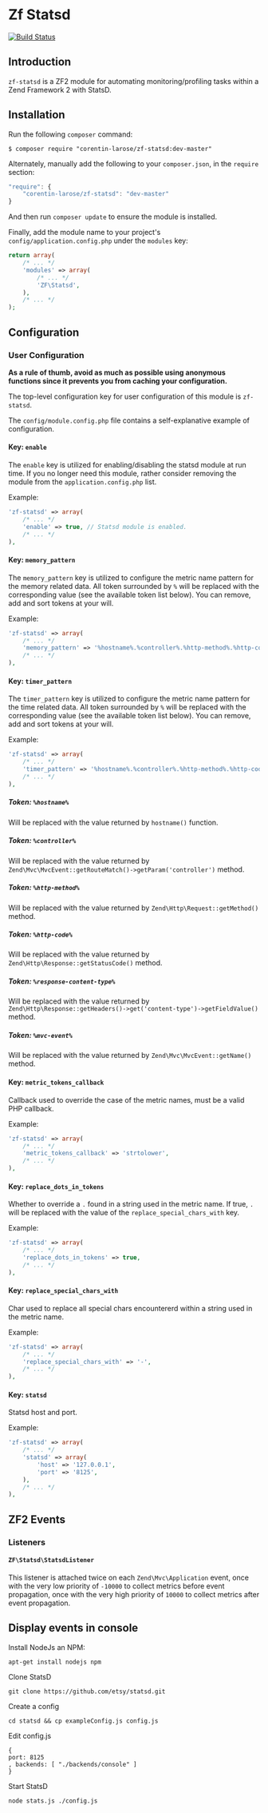 Zf Statsd
=========

[![Build Status](https://travis-ci.org/corentin-larose/zf-statsd.png)](https://travis-ci.org/corentin-larose/zf-statsd)

Introduction
------------

`zf-statsd` is a ZF2 module for automating monitoring/profiling tasks within a Zend Framework 2 with StatsD.

Installation
------------

Run the following `composer` command:

```console
$ composer require "corentin-larose/zf-statsd:dev-master"
```

Alternately, manually add the following to your `composer.json`, in the `require` section:

```javascript
"require": {
    "corentin-larose/zf-statsd": "dev-master"
}
```

And then run `composer update` to ensure the module is installed.

Finally, add the module name to your project's `config/application.config.php` under the `modules`
key:


```php
return array(
    /* ... */
    'modules' => array(
        /* ... */
        'ZF\Statsd',
    ),
    /* ... */
);
```

Configuration
-------------

### User Configuration

**As a rule of thumb, avoid as much as possible using anonymous functions since it prevents you from caching your configuration.**

The top-level configuration key for user configuration of this module is `zf-statsd`.

The `config/module.config.php` file contains a self-explanative example of configuration.

#### Key: `enable`

The `enable` key is utilized for enabling/disabling the statsd module at run time.
If you no longer need this module, rather consider removing the module from the `application.config.php` list.

Example:

```php
'zf-statsd' => array(
    /* ... */
    'enable' => true, // Statsd module is enabled.
    /* ... */
),    
```

#### Key: `memory_pattern`

The `memory_pattern` key is utilized to configure the metric name pattern for the memory related data.
All token surrounded by `%` will be replaced with the corresponding value (see the available token list below).
You can remove, add and sort tokens at your will.

Example:

```php
'zf-statsd' => array(
    /* ... */
    'memory_pattern' => '%hostname%.%controller%.%http-method%.%http-code%.%response-content-type%.%mvc-event%.memory',
    /* ... */
),    
```

#### Key: `timer_pattern`

The `timer_pattern` key is utilized to configure the metric name pattern for the time related data.
All token surrounded by `%` will be replaced with the corresponding value (see the available token list below).
You can remove, add and sort tokens at your will.

Example:

```php
'zf-statsd' => array(
    /* ... */
    'timer_pattern' => '%hostname%.%controller%.%http-method%.%http-code%.%response-content-type%.%mvc-event%.duration',
    /* ... */
),    
```

##### Token: `%hostname%`

Will be replaced with the value returned by ```hostname()``` function.

##### Token: `%controller%`

Will be replaced with the value returned by ```Zend\Mvc\MvcEvent::getRouteMatch()->getParam('controller')``` method.

##### Token: `%http-method%`

Will be replaced with the value returned by ```Zend\Http\Request::getMethod()``` method.

##### Token: `%http-code%`

Will be replaced with the value returned by ```Zend\Http\Response::getStatusCode()``` method.

##### Token: `%response-content-type%`

Will be replaced with the value returned by ```Zend\Http\Response::getHeaders()->get('content-type')->getFieldValue()``` method.

##### Token: `%mvc-event%`

Will be replaced with the value returned by ```Zend\Mvc\MvcEvent::getName()``` method.

#### Key: `metric_tokens_callback`

Callback used to override the case of the metric names, must be a valid PHP callback.

Example:

```php
'zf-statsd' => array(
    /* ... */
    'metric_tokens_callback' => 'strtolower',
    /* ... */
),    
```

#### Key: `replace_dots_in_tokens`

Whether to override a `.` found in a string used in the metric name.
If true, `.` will be replaced with the value of the `replace_special_chars_with` key.

Example:

```php
'zf-statsd' => array(
    /* ... */
    'replace_dots_in_tokens' => true,
    /* ... */
),    
```

#### Key: `replace_special_chars_with`

Char used to replace all special chars encountererd within a string used in the metric name.

Example:

```php
'zf-statsd' => array(
    /* ... */
    'replace_special_chars_with' => '-',
    /* ... */
),    
```

#### Key: `statsd`

Statsd host and port.

Example:

```php
'zf-statsd' => array(
    /* ... */
    'statsd' => array(
        'host' => '127.0.0.1',
        'port' => '8125',
    ),
    /* ... */
),    
```

ZF2 Events
----------

### Listeners

#### `ZF\Statsd\StatsdListener`

This listener is attached twice on each `Zend\Mvc\Application` event, once with the very low priority of `-10000` to collect metrics before event propagation, once with the very high priority of `10000` to collect metrics after event propagation.

Display events in console
----------

Install NodeJs an NPM:
```
apt-get install nodejs npm
```

Clone StatsD
```
git clone https://github.com/etsy/statsd.git
```

Create a config
```
cd statsd && cp exampleConfig.js config.js
```

Edit config.js
```
{
port: 8125
, backends: [ "./backends/console" ]
}
```

Start StatsD
```
node stats.js ./config.js
```
